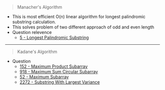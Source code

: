 > Manacher's Algorithm
* This is most efficient O(n) linear algorithm for longest palindromic substring calculation. 
* This solves problem of two different approach of odd and even length
* Question relevence
  * [5 - Longest Palindromic Substring](https://leetcode.com/problems/longest-palindromic-substring/)
***
> Kadane's Algorithm
* Question
  * [152 - Maximum Product Subarray](https://leetcode.com/problems/maximum-product-subarray/)
  * [918 - Maximum Sum Circular Subarray]()
  * [52 - Maximum Subarray]()
  * [2272 - Substring With Largest Variance]()

